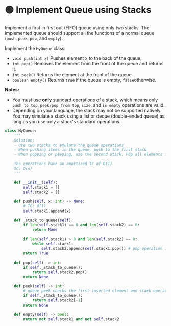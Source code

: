 # 🟢 Implement Queue using Stacks

Implement a first in first out (FIFO) queue using only two stacks. The implemented queue should support all the functions of a normal queue (`push`, `peek`, `pop`, and `empty`).

Implement the `MyQueue` class:

* `void push(int x)` Pushes element x to the back of the queue.
* `int pop()` Removes the element from the front of the queue and returns it.
* `int peek()` Returns the element at the front of the queue.
* `boolean empty()` Returns `true` if the queue is empty, `false`otherwise.

**Notes:**

* You must use **only** standard operations of a stack, which means only `push to top`, `peek/pop from top`, `size`, and `is empty` operations are valid.
* Depending on your language, the stack may not be supported natively. You may simulate a stack using a list or deque (double-ended queue) as long as you use only a stack's standard operations.

```python
class MyQueue:
    '''
    Solution: 
    - Use two stacks to emulate the queue operations
    - When pushing items in the queue, push to the first stack
    - When popping or peeping, use the second stack. Pop all elements from the first stack and push them to the second stack. Pop/display the last element from the stack (i.e. the first element added to the queue)

    The operations have an amortized TC of O(1)
    SC: O(n) 
    '''

    def __init__(self):
        self.stack1 = []
        self.stack2 = []
    
    def push(self, x: int) -> None:
        # TC: O(1)
        self.stack1.append(x)

    def _stack_to_queue(self):
        if len(self.stack1) == 0 and len(self.stack2) == 0:
            return None
        
        if len(self.stack1) > 0 and len(self.stack2) == 0:
            while self.stack1:
                self.stack2.append(self.stack1.pop()) # pop operation is O(1)
        return True

    def pop(self) -> int:
        if self._stack_to_queue():
            return self.stack2.pop()
        return None

    def peek(self) -> int:
        # queue peek checks the first inserted element and stack operations only allow peek operations on the last inserted element
        if self._stack_to_queue():
            return self.stack2[-1]
        return None

    def empty(self) -> bool:
        return not self.stack1 and not self.stack2
```
